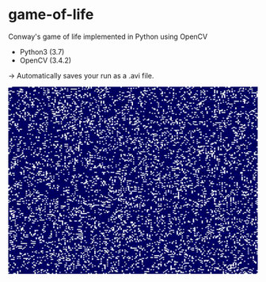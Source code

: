 # game-of-life
Conway's game of life implemented in Python using OpenCV

- Python3 (3.7)
- OpenCV (3.4.2)

-> Automatically saves your run as a .avi file.

![](GameOfLife.gif)
